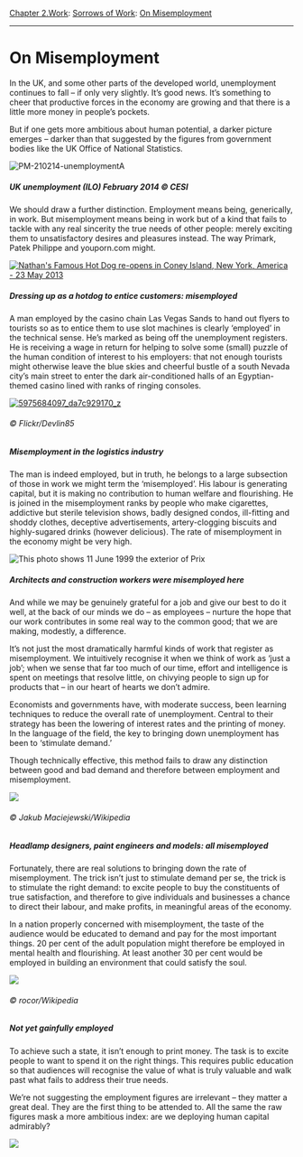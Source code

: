 [Chapter 2.Work](https://www.theschooloflife.com/thebookoflife/category/work/): [Sorrows of Work](https://www.theschooloflife.com/thebookoflife/category/work/sorrows-of-work/): [On Misemployment](https://www.theschooloflife.com/thebookoflife/unemployment-down-at-last-misemployment-bad-as-ever/)

* * *

# On Misemployment

In the UK, and some other parts of the developed world, unemployment continues to fall – if only very slightly. It’s good news. It’s something to cheer that productive forces in the economy are growing and that there is a little more money in people’s pockets.

But if one gets more ambitious about human potential, a darker picture emerges – darker than that suggested by the figures from government bodies like the UK Office of National Statistics.

![PM-210214-unemploymentA](https://www.theschooloflife.com/thebookoflife/wp-content/uploads/2014/09/PM-210214-unemploymentA.png)

##### UK unemployment (ILO) February 2014 © CESI

We should draw a further distinction. Employment means being, generically, in work. But misemployment means being in work but of a kind that fails to tackle with any real sincerity the true needs of other people: merely exciting them to unsatisfactory desires and pleasures instead. The way Primark, Patek Philippe and youporn.com might.

[![Nathan's Famous Hot Dog re-opens in Coney Island, New York, America - 23 May 2013](https://www.theschooloflife.com/thebookoflife/wp-content/uploads/2014/10/PM-210214-unemploymentB.jpg)](http://www.thebookoflife.org/wp-content/uploads/2014/10/PM-210214-unemploymentB.jpg)

##### Dressing up as a hotdog to entice customers: misemployed

A man employed by the casino chain Las Vegas Sands to hand out flyers to tourists so as to entice them to use slot machines is clearly ‘employed’ in the technical sense. He’s marked as being off the unemployment registers. He is receiving a wage in return for helping to solve some (small) puzzle of the human condition of interest to his employers: that not enough tourists might otherwise leave the blue skies and cheerful bustle of a south Nevada city’s main street to enter the dark air-conditioned halls of an Egyptian-themed casino lined with ranks of ringing consoles.

[![5975684097_da7c929170_z](https://www.theschooloflife.com/thebookoflife/wp-content/uploads/2014/10/5975684097_da7c929170_z.jpg)](http://www.thebookoflife.org/wp-content/uploads/2014/10/5975684097_da7c929170_z.jpg)

###### © Flickr/Devlin85

##### Misemployment in the logistics industry

The man is indeed employed, but in truth, he belongs to a large subsection of those in work we might term the ‘misemployed’. His labour is generating capital, but it is making no contribution to human welfare and flourishing. He is joined in the misemployment ranks by people who make cigarettes, addictive but sterile television shows, badly designed condos, ill-fitting and shoddy clothes, deceptive advertisements, artery-clogging biscuits and highly-sugared drinks (however delicious). The rate of misemployment in the economy might be very high.

![This photo shows 11 June 1999 the exterior of Prix](https://www.theschooloflife.com/thebookoflife/wp-content/uploads/2014/09/PM-210214-unemploymentD.jpg)

##### Architects and construction workers were misemployed here

And while we may be genuinely grateful for a job and give our best to do it well, at the back of our minds we do – as employees – nurture the hope that our work contributes in some real way to the common good; that we are making, modestly, a difference.

It’s not just the most dramatically harmful kinds of work that register as misemployment. We intuitively recognise it when we think of work as ‘just a job’; when we sense that far too much of our time, effort and intelligence is spent on meetings that resolve little, on chivying people to sign up for products that – in our heart of hearts we don’t admire.

Economists and governments have, with moderate success, been learning techniques to reduce the overall rate of unemployment. Central to their strategy has been the lowering of interest rates and the printing of money. In the language of the field, the key to bringing down unemployment has been to ‘stimulate demand.’

Though technically effective, this method fails to draw any distinction between good and bad demand and therefore between employment and misemployment.

![](https://www.theschooloflife.com/thebookoflife/wp-content/uploads/2014/10/Porsche_911_-_Martini_MSP16-1024x696.jpg)

###### © Jakub Maciejewski/Wikipedia

##### Headlamp designers, paint engineers and models: all misemployed

Fortunately, there are real solutions to bringing down the rate of misemployment. The trick isn’t just to stimulate demand per se, the trick is to stimulate the right demand: to excite people to buy the constituents of true satisfaction, and therefore to give individuals and businesses a chance to direct their labour, and make profits, in meaningful areas of the economy.

In a nation properly concerned with misemployment, the taste of the audience would be educated to demand and pay for the most important things. 20 per cent of the adult population might therefore be employed in mental health and flourishing. At least another 30 per cent would be employed in building an environment that could satisfy the soul.

![](https://www.theschooloflife.com/thebookoflife/wp-content/uploads/2014/10/2012_X_Factor_Judges_Auditions-1024x700.jpg)

###### © rocor/Wikipedia

##### Not yet gainfully employed

To achieve such a state, it isn’t enough to print money. The task is to excite people to want to spend it on the right things. This requires public education so that audiences will recognise the value of what is truly valuable and walk past what fails to address their true needs.

We’re not suggesting the employment figures are irrelevant – they matter a great deal. They are the first thing to be attended to. All the same the raw figures mask a more ambitious index: are we deploying human capital admirably?

[![](https://img.youtube.com/vi/SawYdOz1Wa8/0.jpg)](//www.youtube.com/embed/SawYdOz1Wa8? '')
